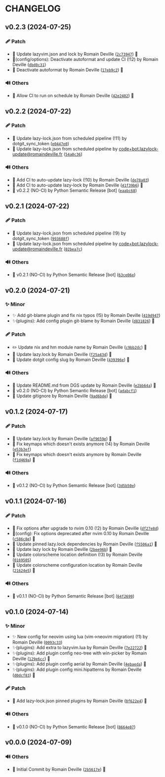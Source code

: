 <!-- markdownlint-disable-file -->
# CHANGELOG

## v0.2.3 (2024-07-25)

### 🩹 Patch

  * 📌 Update lazyvim.json and lock by Romain Deville ([`2c73947`](https://framagit.org/rdeville-public/dotfiles/neovim/-/commit/2c73947f7b3005f2752a8e1231bb07c069e4de5b)) 🔏
  * 🔧(config/options): Deactivate autoformat and update CI (!12) by Romain Deville ([`dbd0c31`](https://framagit.org/rdeville-public/dotfiles/neovim/-/commit/dbd0c31435c3f6f5e857c0d301e9f36c5f587cce))
  * 🔧 Deactivate autoformat by Romain Deville ([`17eb9c2`](https://framagit.org/rdeville-public/dotfiles/neovim/-/commit/17eb9c2af35c6532b65728e133e515777ca8da6b)) 🔏

### 🔊 Others

  * 💚 Allow CI to run on schedule by Romain Deville ([`42e2402`](https://framagit.org/rdeville-public/dotfiles/neovim/-/commit/42e24023aeb62efc8fdffade4f44889d5bc2be99)) 🔏

## v0.2.2 (2024-07-22)

### 🩹 Patch

  * 📌 Update lazy-lock.json from scheduled pipeline (!11) by dotgit_sync_token ([`e0447e0`](https://framagit.org/rdeville-public/dotfiles/neovim/-/commit/e0447e03a997bb0151c741fd99888bb7dc8995a2))
  * 📌 Update lazy-lock.json from scheduled pipeline by code+bot.lazylock-update@romaindeville.fr ([`54a0c36`](https://framagit.org/rdeville-public/dotfiles/neovim/-/commit/54a0c3694592e31a5403a60453a04ca292190307))

### 🔊 Others

  * 👷 Add CI to auto-update lazy-lock (!10) by Romain Deville ([`de78a03`](https://framagit.org/rdeville-public/dotfiles/neovim/-/commit/de78a03be72372cbde6f6407c6830b9989aa5a7a))
  * 👷 Add CI to auto-update lazy-lock by Romain Deville ([`41f39b6`](https://framagit.org/rdeville-public/dotfiles/neovim/-/commit/41f39b6c32876d1ae7a3e28ff9c0348a661ce83b)) 🔏
  * 🔖 v0.2.2 (NO-CI) by Python Semantic Release [bot] ([`eaabc68`](https://framagit.org/rdeville-public/dotfiles/neovim/-/commit/eaabc68582b5ffb7f90685d3a8df5c023ffbf9cc))

## v0.2.1 (2024-07-22)

### 🩹 Patch

  * 📌 Update lazy-lock.json from scheduled pipeline (!9) by dotgit_sync_token ([`993608f`](https://framagit.org/rdeville-public/dotfiles/neovim/-/commit/993608f62916d3d397abf8e94afb320c9d0c0ab8))
  * 📌 Update lazy-lock.json from scheduled pipeline by code+bot.lazylock-update@romaindeville.fr ([`02bea7c`](https://framagit.org/rdeville-public/dotfiles/neovim/-/commit/02bea7c2cdec6bd078921008433a35f78032269b))

### 🔊 Others

  * 🔖 v0.2.1 (NO-CI) by Python Semantic Release [bot] ([`63ce06e`](https://framagit.org/rdeville-public/dotfiles/neovim/-/commit/63ce06e11a203d2290e88c813147bcae3a8ca951))

## v0.2.0 (2024-07-21)

### ✨ Minor

  * ✨ Add git-blame plugin and fix nix typos (!5) by Romain Deville ([`419d947`](https://framagit.org/rdeville-public/dotfiles/neovim/-/commit/419d9473acd6bf61c992d198819e4b8d34fcf5b4))
  * ✨(plugins): Add config plugin git-blame by Romain Deville ([`d831826`](https://framagit.org/rdeville-public/dotfiles/neovim/-/commit/d8318267ae9fcc612c9b33ec83cdef60379c805d)) 🔏

### 🩹 Patch

  * ✏️ Update nix and hm module name by Romain Deville ([`c9bb2dc`](https://framagit.org/rdeville-public/dotfiles/neovim/-/commit/c9bb2dca1b2ce4c644b76c9a8a34be795cde45ea)) 🔏
  * 📌 Update lazy.lock by Romain Deville ([`f25a434`](https://framagit.org/rdeville-public/dotfiles/neovim/-/commit/f25a434feab65fa11b3d454255e931b8b59247c7)) 🔏
  * 🔧 Update dotgit config slug by Romain Deville ([`439396e`](https://framagit.org/rdeville-public/dotfiles/neovim/-/commit/439396e039a7fefa8d37c3fe495eac442b77dd72)) 🔏

### 🔊 Others

  * 📝 Update README.md from DGS update by Romain Deville ([`e2bb64a`](https://framagit.org/rdeville-public/dotfiles/neovim/-/commit/e2bb64a998ae4d07cb37d0a435b1537db8a1dd26)) 🔏
  * 🔖 v0.2.0 (NO-CI) by Python Semantic Release [bot] ([`adabcf1`](https://framagit.org/rdeville-public/dotfiles/neovim/-/commit/adabcf106d4140f1499d1ef6ebfdc783d1bd653b))
  * 🙈 Update gitignore by Romain Deville ([`9ad6bde`](https://framagit.org/rdeville-public/dotfiles/neovim/-/commit/9ad6bde776a377496be1e4409612218158016946)) 🔏

## v0.1.2 (2024-07-17)

### 🩹 Patch

  * 📌 Update lazy.lock by Romain Deville ([`af9659e`](https://framagit.org/rdeville-public/dotfiles/neovim/-/commit/af9659ee782e3794c35b3707889838010b0f9b0a)) 🔏
  * 🔧 Fix keymaps which doesn&#39;t exists anymore (!4) by Romain Deville ([`e53b3ef`](https://framagit.org/rdeville-public/dotfiles/neovim/-/commit/e53b3ef6772aa86d506e845f10d28dc874cf6a09))
  * 🔧 Fix keymaps which doesn&#39;t exists anymore by Romain Deville ([`f1d469a`](https://framagit.org/rdeville-public/dotfiles/neovim/-/commit/f1d469a7cc04f93538d47706159e2427d5379c34)) 🔏

### 🔊 Others

  * 🔖 v0.1.2 (NO-CI) by Python Semantic Release [bot] ([`3d5b50e`](https://framagit.org/rdeville-public/dotfiles/neovim/-/commit/3d5b50e760c761eb7e782d367bc8b30f7afc610c))

## v0.1.1 (2024-07-16)

### 🩹 Patch

  * 🐛 Fix options after upgrade to nvim 0.10 (!2) by Romain Deville ([`df27e8d`](https://framagit.org/rdeville-public/dotfiles/neovim/-/commit/df27e8d8e10898d7162c9ad2917f1bb15f408497))
  * 🐛(config): Fix options deprecated after nvim 0.10 by Romain Deville ([`c586c8e`](https://framagit.org/rdeville-public/dotfiles/neovim/-/commit/c586c8e8e485fd65b191ca2a5da117352989fb52)) 🔏
  * 📌 Update pinned lazy.lock dependencies by Romain Deville ([`f5506a1`](https://framagit.org/rdeville-public/dotfiles/neovim/-/commit/f5506a1fc8e41ccd1231efcdad59895d349b1cb2)) 🔏
  * 📌 Update lazy lock by Romain Deville ([`2bee96b`](https://framagit.org/rdeville-public/dotfiles/neovim/-/commit/2bee96ba8b1c7badb3d4ded2e66fbf374785fbf9)) 🔏
  * 🔧 Update colorscheme location definition (!3) by Romain Deville ([`0169505`](https://framagit.org/rdeville-public/dotfiles/neovim/-/commit/0169505b84360d908763d58d716e196eb1e66f1a))
  * 🔧 Update colorscheme configuration location by Romain Deville ([`21624e5`](https://framagit.org/rdeville-public/dotfiles/neovim/-/commit/21624e5cb3baa26d5a97de1f56f52a9a1addcd06)) 🔏

### 🔊 Others

  * 🔖 v0.1.1 (NO-CI) by Python Semantic Release [bot] ([`64f2699`](https://framagit.org/rdeville-public/dotfiles/neovim/-/commit/64f2699544bd0433ceeec03b004e2d86aae6c6b4))

## v0.1.0 (2024-07-14)

### ✨ Minor

  * ✨ New config for neovim using lua (vim-&gt;neovim migration) (!1) by Romain Deville ([`0093c33`](https://framagit.org/rdeville-public/dotfiles/neovim/-/commit/0093c330a0b06c2752c3fc98d38abfd21dc8d2ea))
  * ✨(plugins): Add extra to lazyvim.lua by Romain Deville ([`7e22722`](https://framagit.org/rdeville-public/dotfiles/neovim/-/commit/7e2272282008d4b289e20ffb79f71878a1a6a53d)) 🔏
  * ✨(plugins): Add plugin config neo-tree with win-picker by Romain Deville ([`129e6cc`](https://framagit.org/rdeville-public/dotfiles/neovim/-/commit/129e6cc07e53c181dcf773e805c48171c8b98d7f)) 🔏
  * ✨(plugins): Add plugin config aerial by Romain Deville ([`4ebaeda`](https://framagit.org/rdeville-public/dotfiles/neovim/-/commit/4ebaeda88949f0a7ce58b86da06a8403bad5f462)) 🔏
  * ✨(plugins): Add plugin config mini.hipatterns by Romain Deville ([`d0dcf83`](https://framagit.org/rdeville-public/dotfiles/neovim/-/commit/d0dcf83b6cf74f40903dee5c40e6b60d8aaf3481)) 🔏

### 🩹 Patch

  * 📌 Add lazy-lock.json pinned plugins by Romain Deville ([`0f622e4`](https://framagit.org/rdeville-public/dotfiles/neovim/-/commit/0f622e4a7eb8deab1fc628a16186133aede75d8d)) 🔏

### 🔊 Others

  * 🔖 v0.1.0 (NO-CI) by Python Semantic Release [bot] ([`8664e07`](https://framagit.org/rdeville-public/dotfiles/neovim/-/commit/8664e07dc76dd255c9babf93a5d3d702a314680d))

## v0.0.0 (2024-07-09)

### 🔊 Others

  * 🎉 Initial Commit by Romain Deville ([`2b5617e`](https://framagit.org/rdeville-public/dotfiles/neovim/-/commit/2b5617e79243cb9a095a3b925b2b30631efbd3a0)) 🔏
